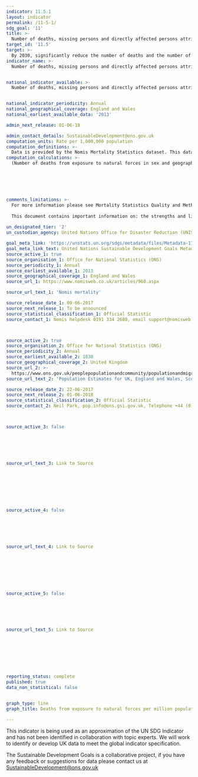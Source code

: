 ```yaml
---
indicator: 11.5.1
layout: indicator
permalink: /11-5-1/
sdg_goal: '11'
title: >-
  Number of deaths, missing persons and directly affected persons attributed to disasters per 100,000 population (repeat of and 13.1.1)
target_id: '11.5'
target: >-
  By 2030, significantly reduce the number of deaths and the number of people affected and substantially decrease the direct economic losses relative to global gross domestic product caused by disasters, including water-related disasters, with a focus on protecting the poor and people in vulnerable situations
indicator_name: >-
  Number of deaths, missing persons and directly affected persons attributed to disasters per 100,000 population (repeat of and 13.1.1)


national_indicator_available: >-
  Number of deaths, missing persons and directly affected persons attributed to disasters per 1,000,000 population


national_indicator_periodicity: Annual
national_geographical_coverage: England and Wales
national_earliest_available_data: '2013'

admin_next_release: 01-06-18

admin_contact_details: SustainableDevelopment@ons.gov.uk
computation_units: Rate per 1,000,000 population
computation_definitions: >-
  Data is provided by the Nomis Mortality Statistics dataset. This dataset provides mortality statistics for England and Wales, broken down by calendar year of registration, age, sex, underlying cause of death  (classified using ICD10, the International Classification of Diseases, 10th revision) and area of usual residence of the deceased. Death statistics are compiled from information supplied when deaths are certified and registered as part of civil registration, a legal requirement. Figures represent the number of deaths registered in the calendar year. Figures represent deaths which occurred in England and Wales - these include the deaths of individuals whose usual residence was outside England and Wales.
computation_calculations: >-
  (Number of deaths from exposure to natural forces in sex and geography grouping / Population in sex and geography grouping) * 1,000,000






comments_limitations: >-
  For more information please see Mortality Statistics Quality and Methodology Information @ http://www.ons.gov.uk/peoplepopulationandcommunity/birthsdeathsandmarriages/deaths/qmis/mortalitystatisticsinenglandandwalesqmi
  
  This document contains important information on: the strengths and limitations of the data; the quality of the output, including the accuracy of the data, how it compares with related data; uses and users; how the output was created.
  
un_designated_tier: '2'
un_custodian_agency: United Nations Office for Disaster Reduction (UNISDR)

goal_meta_link: 'https://unstats.un.org/sdgs/metadata/files/Metadata-11-05-01.pdf'
goal_meta_link_text: United Nations Sustainable Development Goals Metadata (PDF 224 KB)
source_active_1: true
source_organisation_1: Office for National Statistics (ONS)
source_periodicity_1: Annual
source_earliest_available_1: 2013
source_geographical_coverage_1: England and Wales
source_url_1: https://www.nomisweb.co.uk/articles/960.aspx

source_url_text_1: 'Nomis mortality'

source_release_date_1: 09-06-2017
source_next_release_1: To be announced
source_statistical_classification_1: Official Statistic 
source_contact_1: Nomis helpdesk 0191 334 2680, email support@nomisweb.co.uk



source_active_2: true
source_organisation_2: Office for National Statistics (ONS)
source_periodicity_2: Annual
source_earliest_available_2: 1838
source_geographical_coverage_2: United Kingdom
source_url_2: >-
  https://www.ons.gov.uk/peoplepopulationandcommunity/populationandmigration/populationestimates/datasets/populationestimatesforukenglandandwalesscotlandandnorthernireland
source_url_text_2: 'Population Estimates for UK, England and Wales, Scotland and Northern Ireland'

source_release_date_2: 22-06-2017
source_next_release_2: 01-06-2018
source_statistical_classification_2: Official Statistic 
source_contact_2: Neil Park, pop.info@ons.gsi.gov.uk, Telephone +44 (0)1329 444661



source_active_3: false






source_url_text_3: Link to Source








source_active_4: false






source_url_text_4: Link to Source








source_active_5: false






source_url_text_5: Link to Source








reporting_status: complete
published: true
data_non_statistical: false


graph_type: line
graph_title: Deaths from exposure to natural forces per million population

---
```

This indicator is being used as an approximation of the UN SDG Indicator and has not been identified in collaboration with topic experts. We will work to identify or develop UK data to meet the global indicator specification.
  
The Sustainable Development Goals is a collaborative project, if you have any feedback or suggestions for data please contact us at <SustainableDevelopment@ons.gov.uk>


